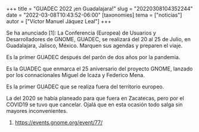 +++
title = "GUADEC 2022 ¡en Guadalajara!"
slug = "20220308104352244"
date = "2022-03-08T10:43:52-06:00"
[taxonomies]
tema = ["noticias"]
autor = ["Víctor Manuel Jáquez Leal"]
+++

Se ha anunciado \[1\]: La Conferencia (Europea) de Usuarios y
Desarrolladores de GNOME, GUADEC, se realizará del 20 al 25 de Julio, en
Guadalajara, Jalisco, México. Marquen sus agendas y preparen el viaje.

Es la primer GUADEC después del parón de dos años por la pandemia.

Es la GUADEC que enmarca el 25 aniversario del proyecto GNOME, lanzado
por los connacionales Miguel de Icaza y Federico Mena.

Es la primer GUADEC que se realiza fuera del territorio europeo.

La del 2020 se había planeado para que fuera en Zacatecas, pero por el
COVID19 se tuvo que cancelar. Ojalá que en esta ocasión todo salga sin
mayores inconvenientes.

1.  https://events.gnome.org/event/77/

